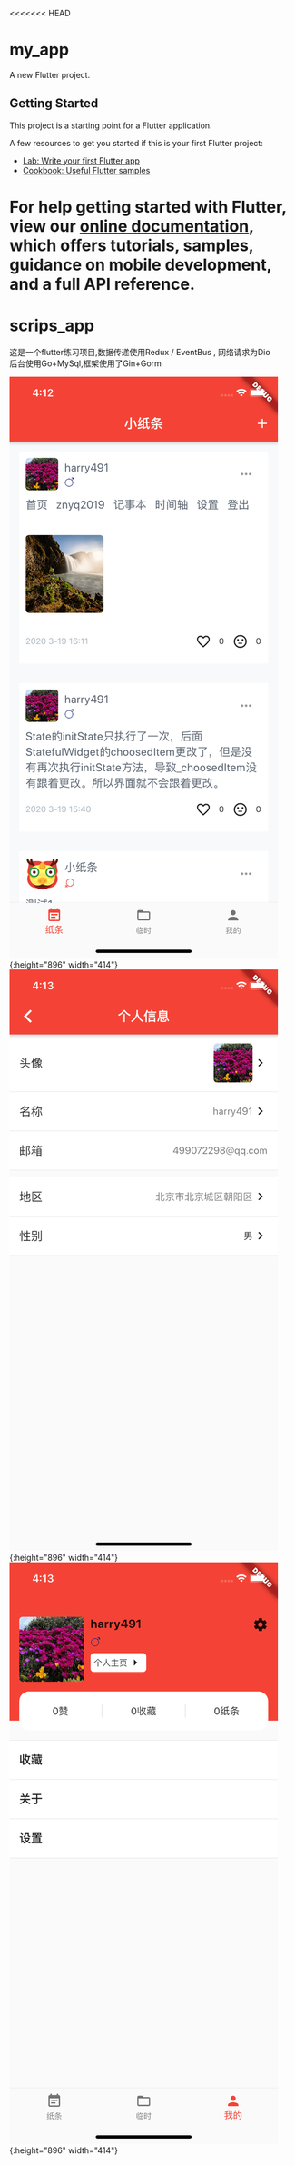 <<<<<<< HEAD
# my_app

A new Flutter project.

## Getting Started

This project is a starting point for a Flutter application.

A few resources to get you started if this is your first Flutter project:

- [Lab: Write your first Flutter app](https://flutter.dev/docs/get-started/codelab)
- [Cookbook: Useful Flutter samples](https://flutter.dev/docs/cookbook)

For help getting started with Flutter, view our
[online documentation](https://flutter.dev/docs), which offers tutorials,
samples, guidance on mobile development, and a full API reference.
=======


# scrips_app

这是一个flutter练习项目,数据传递使用Redux / EventBus , 网络请求为Dio
<Br>
后台使用Go+MySql,框架使用了Gin+Gorm

![avatar](./images/Simulator%20Screen%20Shot%20-%20iPhone%2011-3.png){:height="896" width="414"}
![avatar](./images/Simulator%20Screen%20Shot%20-%20iPhone%2011%20-2.png){:height="896" width="414"}
![avatar](./images/Simulator%20Screen%20Shot%20-%20iPhone%2011%20-%201.png){:height="896" width="414"}

